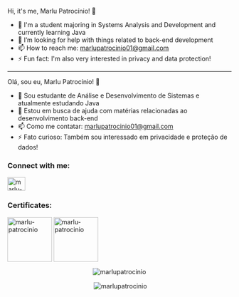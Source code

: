 
Hi, it's me, Marlu Patrocínio! 👋

- :blue_book: I'm a student majoring in Systems Analysis and Development and currently learning Java
- 🤔 I’m looking for help with things related to back-end development
- 📫 How to reach me: marlupatrocinio01@gmail.com
- ⚡ Fun fact: I'm also very interested in privacy and data protection!

--------------------------------------------------------------------------------------------------------

Olá, sou eu, Marlu Patrocínio! 👋

- :blue_book: Sou estudante de Análise e Desenvolvimento de Sistemas e atualmente estudando Java
- 🤔 Estou em busca de ajuda com matérias relacionadas ao desenvolvimento back-end
- 📫 Como me contatar: marlupatrocinio01@gmail.com
- ⚡ Fato curioso: Também sou interessado em privacidade e proteção de dados!

<h3 align="left">Connect with me:</h3>
<p align="left">
<a href="https://linkedin.com/in/marlu-patrocinio/?locale=en_US" target="blank"><img align="center" src="https://raw.githubusercontent.com/rahuldkjain/github-profile-readme-generator/master/src/images/icons/Social/linked-in-alt.svg" alt="marlu-patrocinio" height="30" width="40" /></a>
</p>

<h3 align="left">Certificates:</h3>
<p align="left">
<a href="https://app.exeed.pro/holder/badge/90209" target="blank"><img align="center" src="https://gcdnb.pbrd.co/images/v2ChrBWuKLgO.png?o=1" alt="marlu-patrocinio" height="100" width="100" /></a>
<a href="https://www.credly.com/badges/0d4b0ada-fc02-407a-90c8-692f01f2736b/public_url" target="blank"><img align="center" src="https://i.postimg.cc/DzMh8rS6/cybersecurity-essentials.png" alt="marlu-patrocinio" height="100" width="100" /></a>
</p>

<div align="center">
 <p><img align="center" src="https://github-readme-stats.vercel.app/api/top-langs?username=marlupatrocinio&show_icons=true&theme=dark&locale=en&layout=compact" alt="marlupatrocinio" /></p>

<p>&nbsp;<img align="center" src="https://github-readme-stats.vercel.app/api?username=marlupatrocinio&show_icons=true&theme=dark&locale=en" alt="marlupatrocinio" /></p>
</div>
